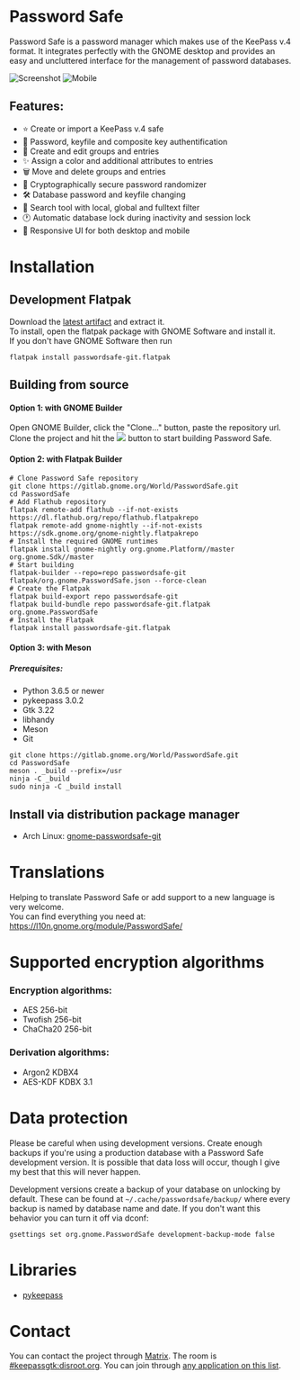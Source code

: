 # Password Safe
Password Safe is a password manager which makes use of the KeePass v.4 format.
It integrates perfectly with the GNOME desktop and provides an easy and uncluttered interface for the management of password databases.

![Screenshot](https://terminal.run/stuff/overview.png)
![Mobile](https://terminal.run/stuff/mobile.gif)

## Features:
* ⭐ Create or import a KeePass v.4 safe
* 🔐 Password, keyfile and composite key authentification
* 📝 Create and edit groups and entries
* ✨ Assign a color and additional attributes to entries
* 🗑 Move and delete groups and entries
* 🎲 Cryptographically secure password randomizer
* 🛠 Database password and keyfile changing
* 🔎 Search tool with local, global and fulltext filter
* 🕐 Automatic database lock during inactivity and session lock
* 📲 Responsive UI for both desktop and mobile

# Installation
## Development Flatpak
Download the [latest artifact](https://gitlab.gnome.org/World/PasswordSafe/-/jobs/artifacts/master/download?job=flatpak) and extract it.  
To install, open the flatpak package with GNOME Software and install it.  
If you don't have GNOME Software then run
```
flatpak install passwordsafe-git.flatpak
```


## Building from source


#### Option 1: with GNOME Builder
Open GNOME Builder, click the "Clone..." button, paste the repository url.
Clone the project and hit the ![](https://terminal.run/stuff/run_button.png) button to start building Password Safe.

#### Option 2: with Flatpak Builder
```
# Clone Password Safe repository
git clone https://gitlab.gnome.org/World/PasswordSafe.git
cd PasswordSafe
# Add Flathub repository
flatpak remote-add flathub --if-not-exists https://dl.flathub.org/repo/flathub.flatpakrepo
flatpak remote-add gnome-nightly --if-not-exists https://sdk.gnome.org/gnome-nightly.flatpakrepo
# Install the required GNOME runtimes
flatpak install gnome-nightly org.gnome.Platform//master org.gnome.Sdk//master
# Start building
flatpak-builder --repo=repo passwordsafe-git flatpak/org.gnome.PasswordSafe.json --force-clean
# Create the Flatpak
flatpak build-export repo passwordsafe-git
flatpak build-bundle repo passwordsafe-git.flatpak org.gnome.PasswordSafe
# Install the Flatpak
flatpak install passwordsafe-git.flatpak

```


#### Option 3: with Meson
##### Prerequisites:
* Python 3.6.5 or newer
* pykeepass 3.0.2
* Gtk 3.22
* libhandy
* Meson
* Git

```
git clone https://gitlab.gnome.org/World/PasswordSafe.git
cd PasswordSafe
meson . _build --prefix=/usr
ninja -C _build
sudo ninja -C _build install
```

## Install via distribution package manager
* Arch Linux: [gnome-passwordsafe-git](https://aur.archlinux.org/packages/gnome-passwordsafe-git/)

# Translations
Helping to translate Password Safe or add support to a new language is very welcome.  
You can find everything you need at: https://l10n.gnome.org/module/PasswordSafe/

# Supported encryption algorithms
### Encryption algorithms:
* AES 256-bit
* Twofish 256-bit
* ChaCha20 256-bit

### Derivation algorithms:
* Argon2 KDBX4
* AES-KDF KDBX 3.1

# Data protection
Please be careful when using development versions. Create enough backups if you're using a production database with a Password Safe development version. It is possible that data loss will occur, though I give my best that this will never happen.  

Development versions create a backup of your database on unlocking by default. These can be found at ```~/.cache/passwordsafe/backup/``` where every backup is named by database name and date. If you don't want this behavior you can turn it off via dconf:  
```
gsettings set org.gnome.PasswordSafe development-backup-mode false
```

# Libraries
* [pykeepass](https://github.com/pschmitt/pykeepass)

# Contact
You can contact the project through [Matrix](https://matrix.org). The room is
[#keepassgtk:disroot.org](https://matrix.to/#/#keepassgtk:disroot.org). You can
join through [any application on this list](https://matrix.org/docs/projects/try-matrix-now.html).
